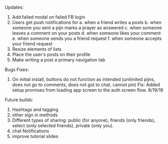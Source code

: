Updates:
1) Add failed modal on failed FB login
2) Users get push notifications for
  a. when a friend writes a posts
  b. when someone you sent a pijn marks a prayer as answered
  c. when someone leaves a comment on your posts
  d. when someone likes your comment
  e. when someone sends you a friend request
  f. when someone accepts your friend request
3) Resize elements of lists
4) Place the user's posts on their profile
5) Make writing a post a primary navigation tab

Bugs Fixes:
1) On initial install, buttons do not function as intended
  (unlimited pijns, does not go to comments, does not got to chat, cannot pin)
  Fix: Added setup promises from loading app screen to the auth screen flow.
  8/19/19

Future builds:
1) Hashtags and tagging
2) other sign in methods
3) Different types of sharing: public (for anyone), friends (only friends), select (only selected friends), private (only you).
4) chat Notifications
5) improve tutorial slides

